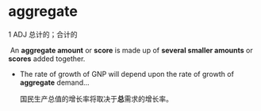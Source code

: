# aggregate

1 ADJ 总计的；合计的

​	An **aggregate amount** or **score** is made up of **several smaller amounts** or **scores** added together.

* The rate of growth of GNP will depend upon the rate of growth of **aggregate** demand...

  国民生产总值的增长率将取决于**总**需求的增长率。

